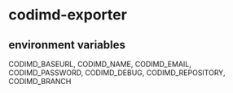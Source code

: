 # codimd-exporter

## environment variables

CODIMD_BASEURL, CODIMD_NAME, CODIMD_EMAIL, CODIMD_PASSWORD, CODIMD_DEBUG, CODIMD_REPOSITORY, CODIMD_BRANCH


